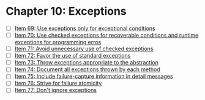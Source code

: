# Chapter 10: Exceptions

- [ ] [Item 69: Use exceptions only for exceptional conditions](./item69)
- [ ] [Item 70: Use checked exceptions for recoverable conditions and runtime exceptions for programming erros](./item70)
- [ ] [Item 71: Avoid unnecessary use of checked exceptions](./item71)
- [ ] [Item 72: Favor the use of standard exceptions](./item72)
- [ ] [Item 73: Throw exceptions appropriate to the abstraction](./item73)
- [ ] [Item 74: Document all exceptions thrown by each method](./item74)
- [ ] [Item 75: Include failure-capture information in detail messages](./item75)
- [ ] [Item 76: Strive for failure atomicity](./item76)
- [ ] [Item 77: Don't ignore exceptions](./item77)
